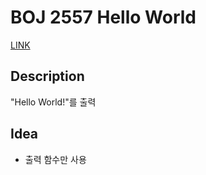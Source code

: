 # BOJ 2557 Hello World
[LINK](https://www.acmicpc.net/problem/2557)

## Description
"Hello World!"를 출력

## Idea
- 출력 함수만 사용
